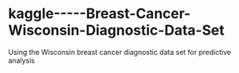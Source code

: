 # kaggle-----Breast-Cancer-Wisconsin-Diagnostic-Data-Set
Using the Wisconsin breast cancer diagnostic data set for predictive analysis
